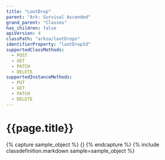 ```yaml
---
title: "LootDrop"
parent: "Ark: Survival Ascended"
grand_parent: "Classes"
has_children: false
apiVersion: 4
classPath: "arksa/lootDrops"
identifierProperty: "lootDropId"
supportedClassMethods:
  - POST
  - GET
  - PATCH
  - DELETE
supportedInstanceMethods:
  - PUT
  - GET
  - PATCH
  - DELETE
---
```

# {{page.title}}

{% capture sample_object %}
{}
{% endcapture %}
{% include classdefinition.markdown sample=sample_object %}